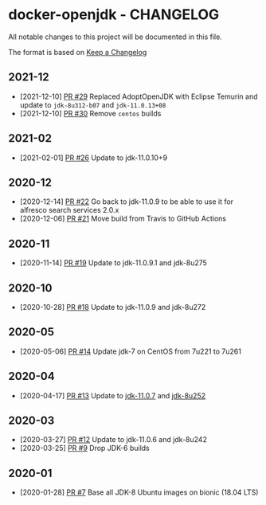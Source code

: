 # docker-openjdk - CHANGELOG

All notable changes to this project will be documented in this file.

The format is based on [Keep a Changelog](http://keepachangelog.com/en/1.0.0/)

## 2021-12
* [2021-12-10] [PR #29](https://github.com/xenit-eu/docker-openjdk/pull/29]) Replaced AdoptOpenJDK with Eclipse Temurin and update to `jdk-8u312-b07` and `jdk-11.0.13+08`
* [2021-12-10] [PR #30](https://github.com/xenit-eu/docker-openjdk/pull/30]) Remove `centos` builds


## 2021-02
* [2021-02-01] [PR #26](https://github.com/xenit-eu/docker-openjdk/pull/26) Update to jdk-11.0.10+9

## 2020-12
* [2020-12-14] [PR #22](https://github.com/xenit-eu/docker-openjdk/pull/22) Go back to jdk-11.0.9 to be able to use it for alfresco search services 2.0.x
* [2020-12-06] [PR #21](https://github.com/xenit-eu/docker-openjdk/pull/21) Move build from Travis to GitHub Actions

## 2020-11
* [2020-11-14] [PR #19](https://github.com/xenit-eu/docker-openjdk/pull/19) Update to jdk-11.0.9.1 and jdk-8u275

## 2020-10
* [2020-10-28] [PR #18](https://github.com/xenit-eu/docker-openjdk/pull/18) Update to jdk-11.0.9 and jdk-8u272

## 2020-05
* [2020-05-06] [PR #14](https://github.com/xenit-eu/docker-openjdk/pull/14) Update jdk-7 on CentOS from 7u221 to 7u261

## 2020-04
* [2020-04-17] [PR #13](https://github.com/xenit-eu/docker-openjdk/pull/13) Update to [jdk-11.0.7](https://adoptopenjdk.net/release_notes.html?jvmVariant=hotspot#jdk11_0_7) and [jdk-8u252](https://adoptopenjdk.net/release_notes.html?jvmVariant=hotspot#jdk8u252)

## 2020-03
* [2020-03-27] [PR #12](https://github.com/xenit-eu/docker-openjdk/pull/12) Update to jdk-11.0.6 and jdk-8u242 
* [2020-03-25] [PR #9](https://github.com/xenit-eu/docker-openjdk/pull/9) Drop JDK-6 builds

## 2020-01
* [2020-01-28] [PR #7](https://github.com/xenit-eu/docker-openjdk/pull/7) Base all JDK-8 Ubuntu images on bionic (18.04 LTS)
